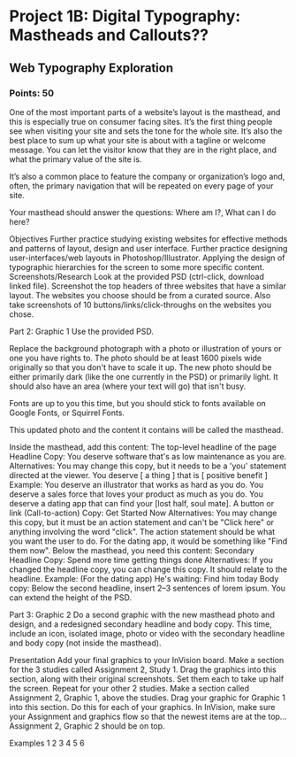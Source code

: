 # Project 1B: Digital Typography: Mastheads and Callouts??

## Web Typography Exploration

### Points: 50

One of the most important parts of a website’s layout is the masthead, and this is especially true on consumer facing sites. It’s the first thing people see when visiting your site and sets the tone for the whole site. It’s also the best place to sum up what your site is about with a tagline or welcome message. You can let the visitor know that they are in the right place, and what the primary value of the site is.

It’s also a common place to feature the company or organization’s logo and, often, the primary navigation that will be repeated on every page of your site.

Your masthead should answer the questions: Where am I?, What can I do here?

Objectives
Further practice studying existing websites for effective methods and patterns of layout, design and user interface.
Further practice designing user-interfaces/web layouts in Photoshop/Illustrator.
Applying the design of typographic hierarchies for the screen to some more specific content.
Screenshots/Research
Look at the provided PSD (ctrl-click, download linked file).
Screenshot the top headers of three websites that have a similar layout. The websites you choose should be from a curated source.
Also take screenshots of 10 buttons/links/click-throughs on the websites you chose.


Part 2: Graphic 1
Use the provided PSD.

Replace the background photograph with a photo or illustration of yours or one you have rights to. The photo should be at least 1600 pixels wide originally so that you don't have to scale it up. The new photo should be either primarily dark (like the one currently in the PSD) or primarily light. It should also have an area (where your text will go) that isn't busy.

Fonts are up to you this time, but you should stick to fonts available on Google Fonts, or Squirrel Fonts.

This updated photo and the content it contains will be called the masthead.

Inside the masthead, add this content:
The top-level headline of the page
Headline Copy: You deserve software that's as low maintenance as you are.
Alternatives: You may change this copy, but it needs to be a 'you' statement directed at the viewer.
You deserve [ a thing ] that is [ positive benefit ]
Example: You deserve an illustrator that works as hard as you do. You deserve a sales force that loves your product as much as you do. You deserve a dating app that can find your [lost half, soul mate].
A button or link (Call-to-action)
Copy: Get Started Now
Alternatives: You may change this copy, but it must be an action statement and can't be "Click here" or anything involving the word "click". The action statement should be what you want the user to do. For the dating app, it would be something like "Find them now".
Below the masthead, you need this content:
Secondary Headline
Copy: Spend more time getting things done
Alternatives: If you changed the headline copy, you can change this copy. It should relate to the headline.
Example: (For the dating app) He's waiting: Find him today
Body copy: Below the second headline, insert 2–3 sentences of lorem ipsum.
You can extend the height of the PSD.

Part 3: Graphic 2
Do a second graphic with the new masthead photo and design, and a redesigned secondary headline and body copy. This time, include an icon, isolated image, photo or video with the secondary headline and body copy (not inside the masthead).

Presentation
Add your final graphics to your InVision board.
Make a section for the 3 studies called Assignment 2, Study 1.
Drag the graphics into this section, along with their original screenshots. Set them each to take up half the screen.
Repeat for your other 2 studies.
Make a section called Assignment 2, Graphic 1, above the studies.
Drag your graphic for Graphic 1 into this section.
Do this for each of your graphics.
In InVision, make sure your Assignment and graphics flow so that the newest items are at the top… Assignment 2, Graphic 2 should be on top.

Examples
1 2 3 4 5 6
